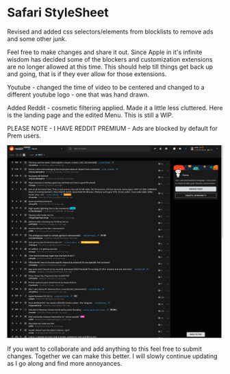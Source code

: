 # Safari StyleSheet

Revised and added css selectors/elements from blocklists to remove ads and some other junk.


Feel free to make changes and share it out.  Since Apple in it's infinite wisdom has decided some of the blockers and customization extensions are no longer allowed at this time.   This should help till things get back up and going, that is if they ever allow for those extensions.

Youtube - changed the time of video to be centered and changed to a different youtube logo - one that was hand drawn.

Added Reddit - cosmetic filtering applied.  Made it a little less cluttered.  Here is the landing page and the edited Menu. This is still a WIP.

PLEASE NOTE - I HAVE REDDIT PREMIUM - Ads are blocked by default for Prem users.  

![](reddit.png)

If you want to collaborate and add anything to this feel free to submit changes.  Together we can make this better.  I will slowly continue updating as I go along and find more annoyances.

